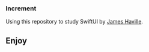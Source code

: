 ### Increment

Using this repository to study SwiftUI by [James Haville](https://www.youtube.com/c/JamesHaville/videos).

## Enjoy
